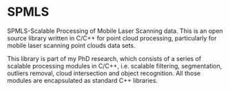 # SPMLS
SPMLS-Scalable Processing of Mobile Laser Scanning data. This is an open source library written in C/C++ for point cloud processing, particularly for mobile laser scanning point clouds data sets.

This library is part of my PhD research, which consists of a series of scalable processing modules in C/C++, i.e. scalable filtering, segmentation, outliers removal, cloud intersection and object recognition. All those modules are encapsulated as standard C++ libraries.

